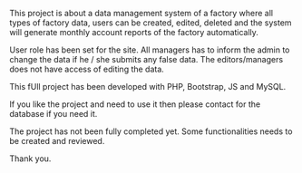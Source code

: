 This project is about a data management system of a factory where all types of factory data, users can be created, edited, deleted and the system will generate monthly account reports of the factory automatically.

User role has been set for the site. All managers has to inform the admin to change the data if he / she submits any false data. The editors/managers does not have access of editing the data. 

This fUll project has been developed with PHP, Bootstrap, JS and MySQL.

If you like the project and need to use it then please contact for the database if you need it.

The project has not been fully completed yet. Some functionalities needs to be created and reviewed. 

Thank you.
